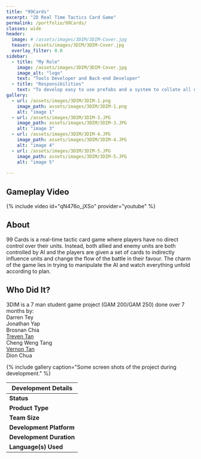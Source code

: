 ```yaml
---
title: "99Cards"
excerpt: "2D Real Time Tactics Card Game"
permalink: /portfolio/99Cards/
classes: wide
header:
  image: # /assets/images/3DIM/3DIM-Cover.jpg
  teaser: /assets/images/3DIM/3DIM-Cover.jpg
  overlay_filter: 0.0
sidebar:
  - title: "My Role"
    image: /assets/images/3DIM/3DIM-Cover.jpg
    image_alt: "logo"
    text: "Tools Developer and Back-end Developer"
  - title: "Responsibilities"
    text: "To develop easy to use prefabs and a system to collate all data, and present them in a intuitive User Interface"
gallery:
  - url: /assets/images/3DIM/3DIM-1.png
    image_path: assets/images/3DIM/3DIM-1.png
    alt: "image 1"
  - url: /assets/images/3DIM/3DIM-3.JPG
    image_path: assets/images/3DIM/3DIM-3.JPG
    alt: "image 3"
  - url: /assets/images/3DIM/3DIM-4.JPG
    image_path: assets/images/3DIM/3DIM-4.JPG
    alt: "image 4"
  - url: /assets/images/3DIM/3DIM-5.JPG
    image_path: assets/images/3DIM/3DIM-5.JPG
    alt: "image 5"
    
---
```


## Gameplay Video

{% include video id="qN476o_jXSo" provider="youtube" %}

## **About**

99 Cards is a real-time tactic card game where players have no direct control over their units. Instead, both allied and enemy units are both controlled by AI and the players are given a set of cards to indirectly influence units and change the flow of the battle in their favour. The charm of the game lies in trying to manipulate the AI and watch everything unfold according to plan.

## **Who Did It?**

3DIM is a 7 man student game project (GAM 200/GAM 250) done over 7 months by:  
Darren Tey  
Jonathan Yap  
Brosnan Chia  
[Treven Tan](https://trevtts.github.io/)  
Cheng Weng Tang  
[Vernon Tan](https://tyanshinvernon.wixsite.com/home)  
Dion Chua  

{% include gallery caption="Some screen shots of the project during development." %}

|**Development Details**                            |
|---------------------------------------------------|
|**Status**                 |Completed              |
|**Product Type**           |School Game Project    |
|**Team Size**              |7                      |
|**Development Platform**   |Custom Game Engine     |
|**Development Duration**   |7 Months               |
|**Language(s) Used**       |C++                    |
